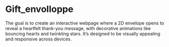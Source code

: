 # Gift_envolloppe
The goal is to create an interactive webpage where a 2D envelope opens to reveal a heartfelt thank-you message, with decorative animations like bouncing hearts and twinkling stars. It’s designed to be visually appealing and responsive across devices.
